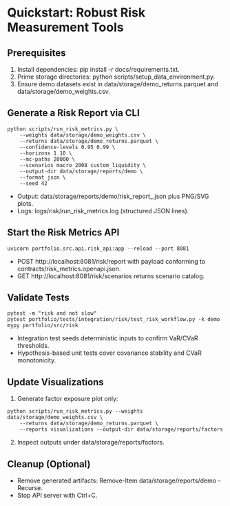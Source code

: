 # Quickstart: Robust Risk Measurement Tools

## Prerequisites
1. Install dependencies: pip install -r docs/requirements.txt.
2. Prime storage directories: python scripts/setup_data_environment.py.
3. Ensure demo datasets exist in data/storage/demo_returns.parquet and data/storage/demo_weights.csv.

## Generate a Risk Report via CLI
```
python scripts/run_risk_metrics.py \
    --weights data/storage/demo_weights.csv \
    --returns data/storage/demo_returns.parquet \
    --confidence-levels 0.95 0.99 \
    --horizons 1 10 \
    --mc-paths 20000 \
    --scenarios macro_2008 custom_liquidity \
    --output-dir data/storage/reports/demo \
    --format json \
    --seed 42
```
- Output: data/storage/reports/demo/risk_report_<timestamp>.json plus PNG/SVG plots.
- Logs: logs/risk/run_risk_metrics.log (structured JSON lines).

## Start the Risk Metrics API
```
uvicorn portfolio.src.api.risk_api:app --reload --port 8081
```
- POST http://localhost:8081/risk/report with payload conforming to contracts/risk_metrics.openapi.json.
- GET http://localhost:8081/risk/scenarios returns scenario catalog.

## Validate Tests
```
pytest -m "risk and not slow"
pytest portfolio/tests/integration/risk/test_risk_workflow.py -k demo
mypy portfolio/src/risk
```
- Integration test seeds deterministic inputs to confirm VaR/CVaR thresholds.
- Hypothesis-based unit tests cover covariance stability and CVaR monotonicity.

## Update Visualizations
1. Generate factor exposure plot only:
```
python scripts/run_risk_metrics.py --weights data/storage/demo_weights.csv \
    --returns data/storage/demo_returns.parquet \
    --reports visualizations --output-dir data/storage/reports/factors
```
2. Inspect outputs under data/storage/reports/factors.

## Cleanup (Optional)
- Remove generated artifacts: Remove-Item data/storage/reports/demo -Recurse.
- Stop API server with Ctrl+C.
